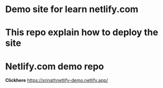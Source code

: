 # Demo site for learn netlify.com
# This repo explain how to deploy the site
# Netlify.com demo repo
**Clickhere**
https://srinathnetlify-demo.netlify.app/